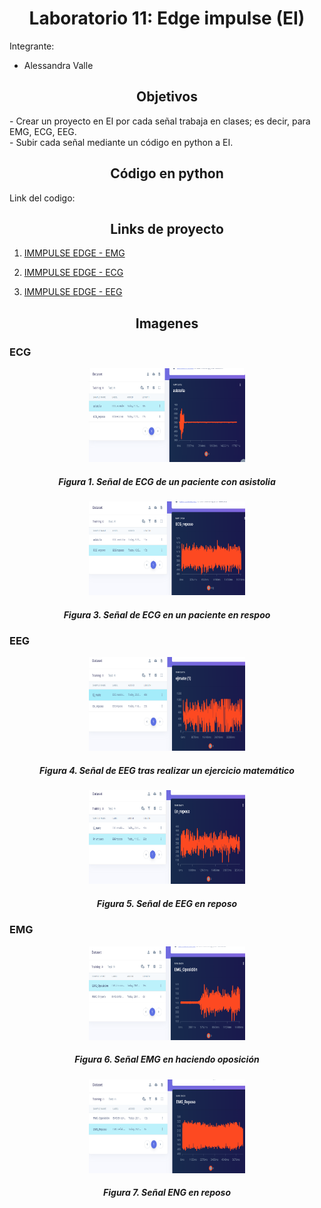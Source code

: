 <h1 style="text-align: center;">Laboratorio 11: Edge impulse (EI)</h1>
Integrante: 

- Alessandra Valle
<a id = "Informe edge impulse" style></a>
<h2 style = "text-align: center;">Objetivos</h2>
- Crear un proyecto en EI por cada señal trabaja en clases; es decir, para EMG, ECG, EEG. <br />
- Subir cada señal mediante un código en python a EI.<br />

<h2 style = "text-align: center;">Código en python</h2>

Link del codigo: 

<h2 style = "text-align: center;">Links de proyecto</h2>

1. [IMMPULSE EDGE - EMG](https://studio.edgeimpulse.com/studio/431093/acquisition/training?page=1)</p>
2. [IMMPULSE EDGE - ECG](https://studio.edgeimpulse.com/studio/431093/acquisition/training?page=1)</p>
3. [IMMPULSE EDGE - EEG](https://studio.edgeimpulse.com/studio/431092/acquisition/training?page=1)</p>

<h2 style = "text-align: center;">Imagenes</h2>

### ECG
 </p>
<p align="center">
 <img width="250" height="150" src="https://github.com/Melanyccb11/Intro_senales/blob/main/ISB/Laboratorios/11.%20Edge%20impulse/imagenes%20ale/asistolia.png">
<h5 align="center">
  <i>Figura 1. Señal de ECG de un paciente con asistolia </i></div>
<br /> </p>
</h5>


</p>
<p align="center">
 <img width="250" height="150" src="https://github.com/Melanyccb11/Intro_senales/blob/main/ISB/Laboratorios/11.%20Edge%20impulse/imagenes%20ale/ECG_REPOSO.png">
<h5 align="center">
  <i>Figura 3. Señal de ECG en un paciente en respoo</i></div>
<br /> </p>
</h5>

### EEG
</p>
<p align="center">
 <img width="250" height="150" src="https://github.com/Melanyccb11/Intro_senales/blob/main/ISB/Laboratorios/11.%20Edge%20impulse/imagenes%20ale/ej%20mate.png">
<h5 align="center">
  <i>Figura 4. Señal de EEG tras realizar un ejercicio matemático </i></div>
<br /> </p>
</h5>

</p>
<p align="center">
 <img width="250" height="150" src="https://github.com/Melanyccb11/Intro_senales/blob/main/ISB/Laboratorios/11.%20Edge%20impulse/imagenes%20ale/EEG_REPOSO.png">
<h5 align="center">
  <i>Figura 5. Señal de EEG en reposo </i></div>
<br /> </p>
</h5>
    
### EMG

</p>
<p align="center">
 <img width="250" height="150" src="https://github.com/Melanyccb11/Intro_senales/blob/main/ISB/Laboratorios/11.%20Edge%20impulse/imagenes%20ale/oposicion.png">
<h5 align="center">
  <i>Figura 6. Señal EMG en haciendo oposición </i></div>
<br /> </p>
</h5>

</p>
<p align="center">
 <img width="250" height="150" src="https://github.com/Melanyccb11/Intro_senales/blob/main/ISB/Laboratorios/11.%20Edge%20impulse/imagenes%20ale/EMG_REPOSO.png">
<h5 align="center">
  <i>Figura 7. Señal ENG en reposo </i></div>
<br /> </p>
</h5>
